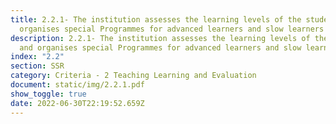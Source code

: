 ```yaml
---
title: 2.2.1- The institution assesses the learning levels of the students and
  organises special Programmes for advanced learners and slow learners
description: 2.2.1- The institution assesses the learning levels of the students
  and organises special Programmes for advanced learners and slow learners
index: "2.2"
section: SSR
category: Criteria - 2 Teaching Learning and Evaluation
document: static/img/2.2.1.pdf
show_toggle: true
date: 2022-06-30T22:19:52.659Z
---
```

